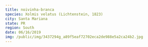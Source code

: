 ```yaml
---
title: noivinha-branca
species: Xolmis velatus (Lichtenstein, 1823)
city: Santa Mariana
state: PR
region: South
date: 06/16/2019
img: /public/img/3437294g_a89f5eaf72702eca2de988e5a2ca24b2.jpg
---
```

